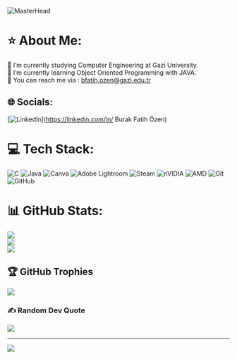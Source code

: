 ![MasterHead](https://media.licdn.com/dms/image/v2/D5616AQHwLXR72dr2gQ/profile-displaybackgroundimage-shrink_350_1400/profile-displaybackgroundimage-shrink_350_1400/0/1696458127616?e=1739404800&v=beta&t=CWH0HUTa87a8uOD1YN-XDxrWIdbZ0b-n2hGP5Vz0aCc)
# ⭐ About Me:
🔭 I’m currently studying Computer Engineering at Gazi University.<br>🌱 I’m currently learning Object Oriented Programming with JAVA.<br>💬 You can reach me via : bfatih.ozen@gazi.edu.tr


## 🌐 Socials:
[![LinkedIn](https://img.shields.io/badge/LinkedIn-%230077B5.svg?logo=linkedin&logoColor=white)](https://linkedin.com/in/ Burak Fatih Özen) 

# 💻 Tech Stack:
![C](https://img.shields.io/badge/c-%2300599C.svg?style=for-the-badge&logo=c&logoColor=white) ![Java](https://img.shields.io/badge/java-%23ED8B00.svg?style=for-the-badge&logo=openjdk&logoColor=white) ![Canva](https://img.shields.io/badge/Canva-%2300C4CC.svg?style=for-the-badge&logo=Canva&logoColor=white) ![Adobe Lightroom](https://img.shields.io/badge/Adobe%20Lightroom-31A8FF.svg?style=for-the-badge&logo=Adobe%20Lightroom&logoColor=white) ![Steam](https://img.shields.io/badge/steam-%23000000.svg?style=for-the-badge&logo=steam&logoColor=white) ![nVIDIA](https://img.shields.io/badge/nVIDIA-%2376B900.svg?style=for-the-badge&logo=nVIDIA&logoColor=white) ![AMD](https://img.shields.io/badge/AMD-%23000000.svg?style=for-the-badge&logo=amd&logoColor=white) ![Git](https://img.shields.io/badge/git-%23F05033.svg?style=for-the-badge&logo=git&logoColor=white) ![GitHub](https://img.shields.io/badge/github-%23121011.svg?style=for-the-badge&logo=github&logoColor=white)
# 📊 GitHub Stats:
![](https://github-readme-stats.vercel.app/api?username=BurakFatihOzen&theme=dark&hide_border=true&include_all_commits=false&count_private=false)<br/>
![](https://github-readme-streak-stats.herokuapp.com/?user=BurakFatihOzen&theme=dark&hide_border=true)<br/>
![](https://github-readme-stats.vercel.app/api/top-langs/?username=BurakFatihOzen&theme=dark&hide_border=true&include_all_commits=false&count_private=false&layout=compact)

## 🏆 GitHub Trophies
![](https://github-profile-trophy.vercel.app/?username=BurakFatihOzen&theme=dracula&no-frame=false&no-bg=true&margin-w=4)

### ✍️ Random Dev Quote
![](https://quotes-github-readme.vercel.app/api?type=horizontal&theme=tokyonight)

---
[![](https://visitcount.itsvg.in/api?id=BurakFatihOzen&icon=6&color=7)](https://visitcount.itsvg.in)

<!-- Proudly created with GPRM ( https://gprm.itsvg.in ) -->
